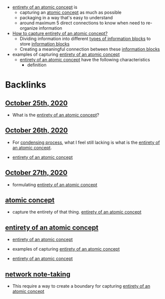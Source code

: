 - [entirety of an atomic concept](<entirety of an atomic concept.md>) is
    - capturing an [atomic concept](<atomic concept.md>) as much as possible
    - packaging in a way that's easy to understand
    - around maximum 5 direct connections to know when need to re-organize information
- [How to capture entirety of an atomic concept?](<How to capture entirety of an atomic concept?.md>)
    - Dividing information into different [types of information blocks](<types of information blocks.md>) to store [information blocks](<information blocks.md>)
    - Creating a meaningful connection between these [information blocks](<information blocks.md>)
- examples of capturing [entirety of an atomic concept](<entirety of an atomic concept.md>)
    - [entirety of an atomic concept](<entirety of an atomic concept.md>) have the following characteristics
        - definition

# Backlinks
## [October 25th, 2020](<October 25th, 2020.md>)
- What is the [entirety of an atomic concept](<entirety of an atomic concept.md>)?

## [October 26th, 2020](<October 26th, 2020.md>)
- For [condensing process](<condensing process.md>), what I feel still lacking is what is the [entirety of an atomic concept](<entirety of an atomic concept.md>).

- [entirety of an atomic concept](<entirety of an atomic concept.md>)

## [October 27th, 2020](<October 27th, 2020.md>)
- formulating [entirety of an atomic concept](<entirety of an atomic concept.md>)

## [atomic concept](<atomic concept.md>)
- capture the entirety of that thing. [entirety of an atomic concept](<entirety of an atomic concept.md>)

## [entirety of an atomic concept](<entirety of an atomic concept.md>)
- [entirety of an atomic concept](<entirety of an atomic concept.md>)

- examples of capturing [entirety of an atomic concept](<entirety of an atomic concept.md>)

- [entirety of an atomic concept](<entirety of an atomic concept.md>)

## [network note-taking](<network note-taking.md>)
- This require a way to create a boundary for capturing [entirety of an atomic concept](<entirety of an atomic concept.md>)

